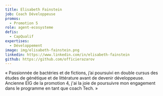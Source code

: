 ```yaml
---
title: Elisabeth Fainstein
job: Coach Développeuse
promos:
  - Promotion 5
role: agent-ecosysteme
defis:
  - CapQualif
expertises:
  - Développement
image: img/elisabeth-fainstein.png
linkedin: https://www.linkedin.com/in/elisabeth-fainstein
github: https://github.com/officierazarov
---
```

« Passionnée de bactéries et de fictions, j’ai poursuivi en double cursus des études de génétique et de littérature avant de devenir développeuse. Ancienne EIG de la promotion 4, j'ai la joie de poursuivre mon engagement dans le programme en tant que coach Tech. »
